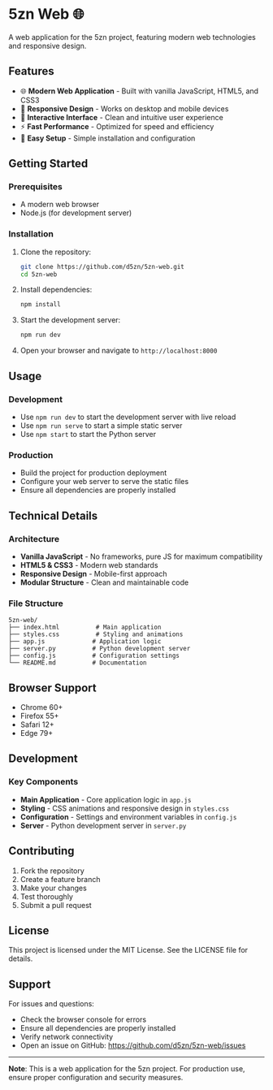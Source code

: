 # 5zn Web 🌐

A web application for the 5zn project, featuring modern web technologies and responsive design.

## Features

- 🌐 **Modern Web Application** - Built with vanilla JavaScript, HTML5, and CSS3
- 📱 **Responsive Design** - Works on desktop and mobile devices
- 🎨 **Interactive Interface** - Clean and intuitive user experience
- ⚡ **Fast Performance** - Optimized for speed and efficiency
- 🔧 **Easy Setup** - Simple installation and configuration

## Getting Started

### Prerequisites

- A modern web browser
- Node.js (for development server)

### Installation

1. Clone the repository:
   ```bash
   git clone https://github.com/d5zn/5zn-web.git
   cd 5zn-web
   ```

2. Install dependencies:
   ```bash
   npm install
   ```

3. Start the development server:
   ```bash
   npm run dev
   ```

4. Open your browser and navigate to `http://localhost:8000`

## Usage

### Development

- Use `npm run dev` to start the development server with live reload
- Use `npm run serve` to start a simple static server
- Use `npm start` to start the Python server

### Production

- Build the project for production deployment
- Configure your web server to serve the static files
- Ensure all dependencies are properly installed

## Technical Details

### Architecture

- **Vanilla JavaScript** - No frameworks, pure JS for maximum compatibility
- **HTML5 & CSS3** - Modern web standards
- **Responsive Design** - Mobile-first approach
- **Modular Structure** - Clean and maintainable code

### File Structure

```
5zn-web/
├── index.html          # Main application
├── styles.css          # Styling and animations
├── app.js             # Application logic
├── server.py          # Python development server
├── config.js          # Configuration settings
└── README.md          # Documentation
```

## Browser Support

- Chrome 60+
- Firefox 55+
- Safari 12+
- Edge 79+

## Development

### Key Components

- **Main Application** - Core application logic in `app.js`
- **Styling** - CSS animations and responsive design in `styles.css`
- **Configuration** - Settings and environment variables in `config.js`
- **Server** - Python development server in `server.py`

## Contributing

1. Fork the repository
2. Create a feature branch
3. Make your changes
4. Test thoroughly
5. Submit a pull request

## License

This project is licensed under the MIT License. See the LICENSE file for details.

## Support

For issues and questions:
- Check the browser console for errors
- Ensure all dependencies are properly installed
- Verify network connectivity
- Open an issue on GitHub: https://github.com/d5zn/5zn-web/issues

---

**Note**: This is a web application for the 5zn project. For production use, ensure proper configuration and security measures.
